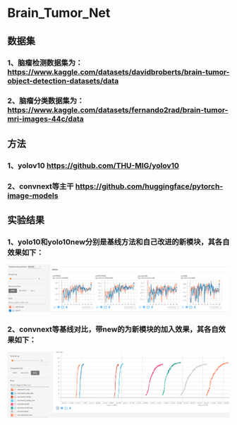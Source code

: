 # Brain_Tumor_Net
## 数据集 
### 1、脑瘤检测数据集为：https://www.kaggle.com/datasets/davidbroberts/brain-tumor-object-detection-datasets/data
### 2、脑瘤分类数据集为：https://www.kaggle.com/datasets/fernando2rad/brain-tumor-mri-images-44c/data

## 方法
### 1、yolov10 https://github.com/THU-MIG/yolov10
### 2、convnext等主干 https://github.com/huggingface/pytorch-image-models

## 实验结果
### 1、yolo10和yolo10new分别是基线方法和自己改进的新模块，其各自效果如下：
![GitHub Logo](https://github.com/starsky68/Brain_Tumor_Net/blob/main/BT_det.png)
### 2、convnext等基线对比，带new的为新模块的加入效果，其各自效果如下：
![GitHub Logo](https://github.com/starsky68/Brain_Tumor_Net/blob/main/BT_cls.png)
